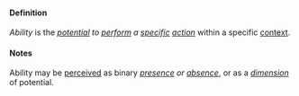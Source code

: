 #### Definition

*Ability* is the *[potential](https://github.com/gcassel/Modular-Organization-Terminology/blob/master/terms/potential.md) to [perform](https://github.com/gcassel/Modular-Organization-Terminology/blob/master/terms/perform.md) a [specific](https://github.com/gcassel/Modular-Organization-Terminology/blob/master/terms/specific.md) [action](https://github.com/gcassel/Modular-Organization-Terminology/blob/master/terms/action.md)* within a specific [context](https://github.com/gcassel/Modular-Organization-Terminology/blob/master/terms/context.md).

#### Notes 

Ability may be [perceived](https://github.com/gcassel/Modular-Organization-Terminology/blob/master/terms/perceive.md) as binary *[presence](https://github.com/gcassel/Modular-Organization-Terminology/blob/master/terms/presence.md) or [absence](https://github.com/gcassel/Modular-Organization-Terminology/blob/master/terms/absence.md)*, or as a *[dimension](https://github.com/gcassel/Modular-Organization-Terminology/blob/master/terms/dimension.md)* of potential.
